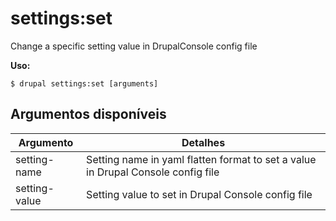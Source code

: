 # settings:set
Change a specific setting value in DrupalConsole config file

**Uso:**
```
$ drupal settings:set [arguments] 
```

## Argumentos disponíveis
Argumento | Detalhes
---------|-------------
setting-name | Setting name in yaml flatten format to set a value in Drupal Console config file
setting-value | Setting value to set in Drupal Console config file
